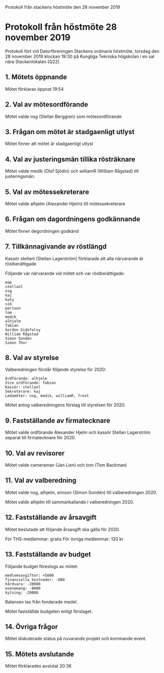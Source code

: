 <!-- 
.. title: Protokoll från stackens höstmöte
.. slug: hostmote-protokoll
.. date: 2019-11-28 20:53:00 CET
.. description: 
.. category: 2019
-->

Protokoll från stackens höstmöte den 28 november 2019

<!-- TEASER_END -->

# Protokoll från höstmöte 28 november 2019

Protokoll fört vid Datorföreningen Stackens ordinarie höstmöte, torsdag den 28 november 2019 klockan 19:30 på Kungliga Tekniska högskolan i en sal nära Stackenlokalen (Q22).

## 1. Mötets öppnande

Mötet förklaras öppnat 19:54

## 2. Val av mötesordförande

Mötet valde nsg (Stefan Berggren) som mötesordförande

## 3. Frågan om mötet är stadgaenligt utlyst

Mötet finner att mötet är stadgaenligt utlyst

## 4. Val av justeringsmän tillika rösträknare

Mötet valde medik (Olof Sjödin) och williamR (William Rågstad) till justeringsmän.

## 5. Val av mötessekreterare

Mötet valde alhjelm (Alexander Hjelm) till mötessekreterare

## 6. Frågan om dagordningens godkännande

Mötet finner degordningen godkänd

## 7. Tillkännagivande av röstlängd

Kassör stellanl (Stellan Lagerström) förklarade att alla närvarande är röstberättigade

Följande var närvarande vid mötet och var röstberättigade:

```
map
stellanl
nsg
kaj
katy
sib
perixon
tom
medik
alhjelm
fabian
Gordon Gidofalvy
William Rågstad
Simon Sonden
Simon Thor
```

## 8. Val av styrelse

Valberedningen förslår följande styrelse för 2020:

```
Ordförande: alhjelm
Vice ordförande: fabian
Kassör: stellanl
Sekreterare: kaj
Ledamöter: nsg, medik, williamR, frost
```

Mötet antog valberedningens förslag till styrelsen för 2020.

## 9. Fastställande av firmatecknare

Mötet valde ordförande Alexander Hjelm och kassör Stellan Lagerström separat till firmatecknare för 2020.

## 10. Val av revisorer

Mötet valde cameraman (Jan Lien) och tom (Tom Backman)

## 11. Val av valberedning

Mötet valde nsg, alhjelm, simson (Simon Sondén) till valberedningen 2020.

Mötet valde alhjelm till sammankallande i valberedningen 2020.

## 12. Fastställande av årsavgift

Mötet beslutade att följande årsavgift ska gälla för 2020.

För THS-medlemmar: gratis
För övriga medlemmar: 120 kr

## 13. Fastställande av budget

Följande budget föreslogs av mötet:

```
medlemsavgifter: +5000
finansiella kostnader: -800
hårdvara: -20000
evenemang: -8000
kylning: -20000
```

Balansen tas från fonderade medel.

Mötet fastställde budgeten enligt förslaget.

## 14. Övriga frågor

Mötet diskuterade status på nuvarande projekt och kommande event.

## 15. Mötets avslutande

Mötet förklarades avslutat 20:36
